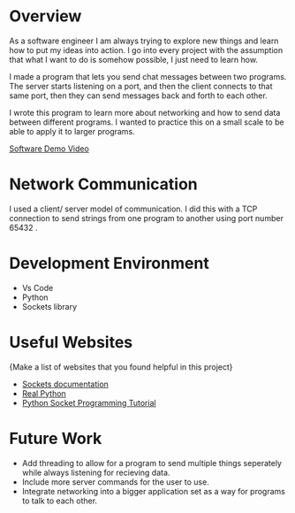 # Overview

As a software engineer I am always trying to explore new things and learn how to put my ideas into action. I go into every project with the assumption that what I want to do is somehow possible, I just need to learn how.

I made a program that lets you send chat messages between two programs. The server starts listening on a port, and then the client connects to that same port, then they can send messages back and forth to each other.

I wrote this program to learn more about networking and how to send data between different programs. I wanted to practice this on a small scale to be able to apply it to larger programs.

[Software Demo Video](https://youtu.be/LCoVAuz5diY)

# Network Communication

I used a client/ server model of communication. I did this with a TCP connection to send strings from one program to another using port number 65432 .


# Development Environment

* Vs Code
* Python
* Sockets library

# Useful Websites

{Make a list of websites that you found helpful in this project}
* [Sockets documentation](https://docs.python.org/3/library/socket.html)
* [Real Python](https://realpython.com/python-sockets/)
* [Python Socket Programming Tutorial](https://www.youtube.com/watch?v=3QiPPX-KeSc&t=1622s)


# Future Work

* Add threading to allow for a program to send multiple things seperately while always listening for recieving data.
* Include more server commands for the user to use.
* Integrate networking into a bigger application set as a way for programs to talk to each other.